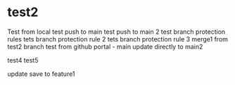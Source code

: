 # test2
Test from local
test push to main
test push to main 2
test branch protection rules
tets branch protection rule 2
tets branch protection rule 3
merge1 from test2 branch
test from github portal - main
update directly to main2


test4
test5

update save to feature1
